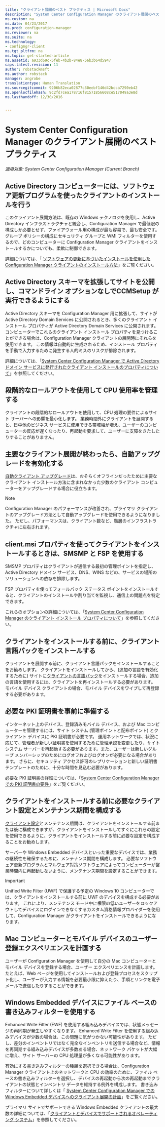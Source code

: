 ```yaml
---
title: "クライアント展開のベスト プラクティス | Microsoft Docs"
description: "System Center Configuration Manager のクライアント展開のベスト プラクティスを示します。"
ms.custom: na
ms.date: 04/23/2017
ms.prod: configuration-manager
ms.reviewer: na
ms.suite: na
ms.technology:
- configmgr-client
ms.tgt_pltfrm: na
ms.topic: get-started-article
ms.assetid: a933d69c-5feb-4b2b-84e8-56b3b64d5947
caps.latest.revision: 11
author: robstackmsft
ms.author: robstack
manager: angrobe
translationtype: Human Translation
ms.sourcegitcommit: 9206b82eca02877c30eebf146d42bcca7290eb42
ms.openlocfilehash: 9c2fd7cea178716f81571856608ce517049a3e8d
ms.lasthandoff: 12/30/2016


---
```

# <a name="best-practices-for-client-deployment-in-system-center-configuration-manager"></a>System Center Configuration Manager のクライアント展開のベスト プラクティス

*適用対象: System Center Configuration Manager (Current Branch)*


## <a name="use-software-update-based-client-installation-for-active-directory-computers"></a>Active Directory コンピューターには、ソフトウェア更新プログラムを使ったクライアントのインストールを行う  
 このクライアント展開方法は、既存の Windows テクノロジを使用し、Active Directory インフラストラクチャと統合し、Configuration Manager で最低限の構成しか必要とせず、ファイアウォール用の構成が最も容易で、最も安全です。 グループ ポリシーの構成にセキュリティ グループと WMI フィルターを使用するので、どのコンピューターに Configuration Manager クライアントをインストールするかについても、柔軟に制御できます。  

 詳細については、「 [ソフトウェアの更新に基づいたインストールを使用した Configuration Manager クライアントのインストール方法](../../../../core/clients/deploy/deploy-clients-to-windows-computers.md#BKMK_ClientSUP)」をご覧ください。  

## <a name="extend-the-active-directory-schema-and-publish-the-site-so-that-you-can-run-ccmsetup-without-command-line-options"></a>Active Directory スキーマを拡張してサイトを公開し、コマンドライン オプションなしでCCMSetup が実行できるようにする  
 Active Directory スキーマを Configuration Manager 用に拡張して、サイトが Active Directory Domain Services に公開されるとき、多くのクライアント インストール プロパティが Active Directory Domain Services に公開されます。 コンピューターでこれらのクライアント インストール プロパティを見つけることができる場合は、Configuration Manager クライアントの展開時にそれらを使用できます。 この情報は自動的に生成されるため、インストール プロパティを手動で入力するために発生する人的ミスのリスクが排除されます。  

 詳細については、「[System Center Configuration Manager で Active Directory ドメイン サービスに発行されたクライアント インストールのプロパティについて](../../../../core/clients/deploy/about-client-installation-properties-published-to-active-directory-domain-services.md)」を参照してください。  

## <a name="use-a-phased-rollout-to-manage-cpu-usage"></a>段階的なロールアウトを使用して CPU 使用率を管理する  
 クライアントの段階的なロールアウトを使用して、CPU 処理の要件によるサイト サーバーへの影響を最小化します。 業務時間外にクライアントを展開すると、日中他のビジネス サービスに使用できる帯域幅が増え、ユーザーのコンピューターの反応が遅くなったり、再起動を要求して、ユーザーに支障をきたしたりすることがありません。  

## <a name="enable-automatic-upgrade-after-your-main-client-deployment-has-finished"></a>主要なクライアント展開が終わったら、自動アップグレードを有効化する  
 [自動クライアント アップグレード](../../../../core/clients/manage/upgrade/upgrade-clients-for-windows-computers.md)は、おそらくオフラインだったために主要なクライアント インストール方法に含まれなかった少数のクライアント コンピューターをアップグレードする場合に役立ちます。 

> [!NOTE]  
>  Configuration Manager のパフォーマンスが改善され、プライマリ クライアントのアップグレード方法として自動アップグレードを使用できるようになりました。 ただし、パフォーマンスは、クライアント数など、階層のインフラストラクチャに左右されます。  


## <a name="use-smsmp-and-fsp-if-you-install-the-client-with-clientmsi-properties"></a>client.msi プロパティを使ってクライアントをインストールするときは、SMSMP と FSP を使用する  
 SMSMP プロパティはクライアントが通信する最初の管理ポイントを指定し、Active Directory ドメイン サービス、DNS、WINS などの、サービスの場所のソリューションへの依存を排除します。  

 FSP プロパティを使ってフォールバック ステータス ポイントをインストールすると、クライアントのインストールや割り当てを監視し、通信上の問題点を特定できます。  

 これらのオプションの詳細については、「[System Center Configuration Manager のクライアント インストール プロパティについて](../../../../core/clients/deploy/about-client-installation-properties.md)」を参照してください。  

## <a name="install-client-language-packs-before-you-install-the-clients"></a>クライアントをインストールする前に、クライアント言語パックをインストールする  
クライアントを展開する前に、クライアント言語パックをインストールすることをお勧めします。 クライアントをインストールしてから、(追加の言語を有効化するために) サイトに[クライアントの言語パック](../../../../core/servers/deploy/install/language-packs.md)をインストールする場合、追加の言語を使用するには、クライアントを再インストールする必要があります。 モバイル デバイス クライアントの場合、モバイル デバイスをワイプして再登録する必要があります。  

## <a name="prepare-required-pki-certificates-in-advance"></a>必要な PKI 証明書を事前に準備する  
 インターネット上のデバイス、登録済みモバイル デバイス、および Mac コンピューターを管理するには、サイト システム (管理ポイントと配布ポイント) とクライアント デバイスに PKI 証明書が必要です。 運用ネットワークでは、状況に応じて、管理者が新しい証明書を使用するために管理承認を変更したり、サイト システム サーバーを再起動する必要があります。また、ユーザーは新しいグループ メンバーシップのためにログオフおよびログオンが必要になる場合があります。 さらに、セキュリティ アクセス許可のレプリケーションと新しい証明書テンプレートのために、十分な時間を見込む必要があります。  

 必要な PKI 証明書の詳細については、「[System Center Configuration Manager での PKI 証明書の要件](../../../../core/plan-design/network/pki-certificate-requirements.md)」をご覧ください。  

## <a name="before-you-install-clients-configure-any-required-client-settings-and-maintenance-windows"></a>クライアントをインストールする前に必要なクライアント設定とメンテナンス期間を構成する  
 [クライアント設定](../../../../core/clients/deploy/configure-client-settings.md)とメンテナンス期間は、クライアントをインストールする前または後に構成できますが、クライアントをインストールしてすぐにこれらの設定を使用できるように、クライアントをインストールする前に必要な設定を構成することをお勧めします。 

 サーバーや Windows Embedded デバイスといった重要なデバイスでは、業務の継続性を確保するために、メンテナンス期間を構成します。 必要なソフトウェア更新プログラムとマルウェア対策ソフトウェアによってコンピューターが営業時間内に再起動しないように、メンテナンス期間を設定することができます。  

> [!IMPORTANT]  
>  Unified Write Filter (UWF) で保護する予定の Windows 10 コンピューターでは、クライアントをインストールする前に UWF のデバイスを構成する必要があります。 これにより、メンテナンス モード中に権限の低いユーザーをロックアウトしてデバイスにログインできなくするカスタム資格情報プロバイダーを使用して、Configuration Manager がクライアントをインストールできるようになります。  

## <a name="plan-your-user-enrollment-experience-for-mac-computers-and-mobile-devices"></a>Mac コンピューターとモバイル デバイスのユーザー登録エクスペリエンスを計画する   
 ユーザーが Configuration Manager を使用して自分の Mac コンピューターとモバイル デバイスを登録する場合、ユーザー エクスペリエンスを計画します。 たとえば、Web ページを使用してインストールおよび登録プロセスをスクリプト化し、ユーザーが入力する情報を必要最小限に抑えたり、手順とリンクを電子メールで送信したりすることができます。  

## <a name="use-file-based-write-filters-for-windows-embedded-devices"></a>Windows Embedded デバイスにファイル ベースの書き込みフィルターを使用する 
 Enhanced Write Filter (EWF) を使用する組み込みデバイスでは、状態メッセージの再同期が発生しやすくなります。 Enhanced Write Filter を使用する組み込みデバイスが少数の場合は、この問題に気がつかない可能性があります。 ただし、差分のインベントリではなく完全なインベントリを送信する場合など、情報を再同期する組み込みデバイスが多数ある場合、ネットワーク パケットが大幅に増え、サイト サーバーの CPU 処理量が多くなる可能性があります。  

 有効にする書き込みフィルターの種類を選択できる場合は、Configuration Manager クライアント上のネットワークと CPU の効率のために、ファイル ベースの書き込みフィルターを選択し、デバイスの再起動から次の再起動までクライアントの状態とインベントリ データを維持する例外を構成します。 書き込みフィルターについて詳しくは「   [System Center Configuration Manager での Windows Embedded デバイスへのクライアント展開の計画](../../../../core/clients/deploy/plan/planning-for-client-deployment-to-windows-embedded-devices.md)」をご覧ください。  

 プライマリ サイトでサポートできる Windows Embedded クライアントの最大数の詳細については、「[クライアントとデバイスでサポートされるオペレーティング システム](../../../../core/plan-design/configs/supported-operating-systems-for-clients-and-devices.md)」を参照してください。  

